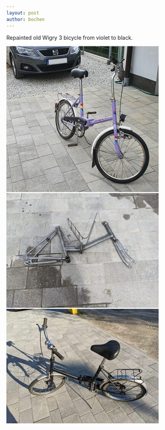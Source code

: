 ```yaml
---
layout: post
author: bochen
---
```

Repainted old Wigry 3 bicycle from violet to black.


![image before](/assets/images/wigry3/1.jpg)
![image mount](/assets/images/wigry3/2.jpg)
![image after](/assets/images/wigry3/3.jpg)